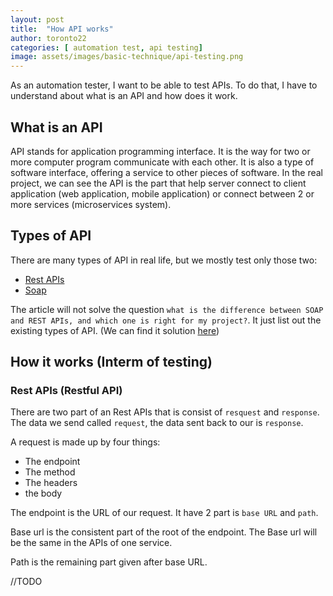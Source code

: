 ```yaml
---
layout: post
title:  "How API works"
author: toronto22
categories: [ automation test, api testing]
image: assets/images/basic-technique/api-testing.png
---
```


As an automation tester, I want to be able to test APIs. To do that, I have to understand about what is an API and how does it work. 

## What is an API
API stands for application programming interface. It is the way for two or more computer program communicate with each other. It is also a type of software interface, offering a service to other pieces of software. 
In the real project, we can see the API is the part that help server connect to client application (web application, mobile application) or connect between 2 or more services (microservices system).

## Types of API

There are many types of API in real life, but we mostly test only those two:
- [Rest APIs](https://restfulapi.net/)
- [Soap]()  

The article will not solve the question `what is the difference between SOAP and REST APIs, and which one is right for my project?`. It just list out the existing types of API. (We can find it solution [here](https://www.soapui.org/learn/api/soap-vs-rest-api/))

## How it works (Interm of testing)

### Rest APIs (Restful API)
There are two part of an Rest APIs that is consist of `resquest` and `response`. The data we send called `request`, the data sent back to our is `response`. 

A request is made up by four things:
- The endpoint
- The method
- The headers
- the body

The endpoint is the URL of our request. It have 2 part is `base URL` and `path`. 

Base url is the consistent part of the root of the endpoint. The Base url will be the same in the APIs of one service.

Path is the remaining part given after base URL.

//TODO
